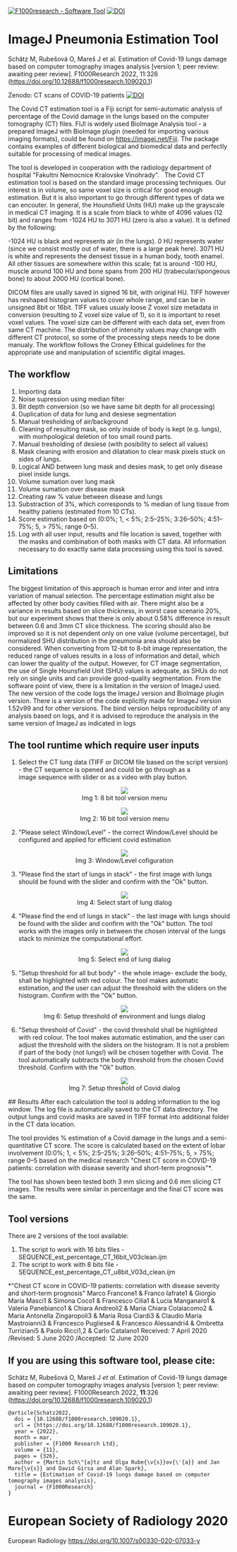 [![F1000research - Software Tool](https://img.shields.io/badge/F1000research-Software_Tool-ed5d1f)](https://doi.org/10.12688/f1000research.109020.1) [![DOI](https://zenodo.org/badge/DOI/10.5281/zenodo.5805990.svg)](https://doi.org/10.5281/zenodo.5805990)

# ImageJ Pneumonia Estimation Tool

Schätz M, Rubešová O, Mareš J et al. Estimation of Covid-19 lungs damage based on computer tomography images analysis [version 1; peer review: awaiting peer review]. F1000Research 2022, 11:326 (https://doi.org/10.12688/f1000research.109020.1)

Zenodo: CT scans of COVID-19 patients [![DOI](https://zenodo.org/badge/DOI/10.5281/zenodo.5805939.svg)](https://doi.org/10.5281/zenodo.5805939)

The Covid CT estimation tool is a Fiji script for semi-automatic analysis of percentage of the Covid damage in the lungs based on the computer tomography (CT) files. 
FIJI is widely used BioImage Analysis tool - a prepared ImageJ with BioImage plugin (needed for importing various imaging formats), could be found on https://imagej.net/Fiji. The package contains examples of different biological and biomedical data and perfectly suitable for processing of medical images.

The tool is developed in cooperation with the radiology department of hospital "Fakultni Nemocnice Kralovske Vinohrady".  
The Covid CT estimation tool is based on the standard image processing techniques. Our interest is in volume, so same voxel size is critical for good enough estimation. But it is also important to go through different types of data we can encouter. In general, the Hounsfield Units (HU) make up the grayscale in medical CT imaging. It is a scale from black to white of 4096 values (12 bit) and ranges from -1024 HU to 3071 HU (zero is also a value). It is defined by the following:

-1024 HU is black and represents air (in the lungs). 0 HU represents water (since we consist mostly out of water, there is a large peak here). 3071 HU is white and represents the densest tissue in a human body, tooth enamel. All other tissues are somewhere within this scale; fat is around -100 HU, muscle around 100 HU and bone spans from 200 HU (trabecular/spongeous bone) to about 2000 HU (cortical bone).

DICOM files are usally saved in signed 16 bit, with original HU. TIFF however has reshaped histogram values to cover whole range, and can be in unsigned 8bit or 16bit. TIFF values usualy loose Z voxel size metadata in conversion (resulting to Z voxel size value of 1), so it is important to reset voxel values. The voxel size can be different with each data set, even from same CT machine. The distribution of intensity values may change with different CT protocol, so some of the processing steps needs to be done manualy. The workflow follows the Croney Ethical guidelines for the appropriate use and manipulation of scientific digital images.

## The workflow
1) Importing data
2) Noise supression using median filter
3) Bit depth conversion (so we have same bit depth for all processing)
4) Duplication of data for lung and desiese segmentation
5) Manual tresholding of air/background
6) Cleaning of resulting mask, so only inside of body is kept (e.g. lungs), with morhpological deletion of too small round parts.
7) Manual tresholding of desiese (with posibility to select all values)
8) Mask cleaning with erosion and dilatation to clear mask pixels stuck on sides of lungs.
9) Logical AND  between lung mask and desies mask, to get only disease pixel inside lungs.
10) Volume sumation over lung mask
11) Volume sumation over disease mask
12) Creating raw % value between disease and lungs
13) Substraction of 3%, which corresponds to % median of lung tissue from healthy patiens (estimated from 10 CTs).
14) Score estimation based on (0:0%; 1, < 5%; 2:5–25%; 3:26–50%; 4:51–75%; 5, > 75%; range 0–5).
15) Log with all user input, results and file location is saved, together with the masks and combination of both masks with CT data. All information necessary to do exactly same data processing using this tool is saved.

## Limitations
The biggest limitation of this approach is human error and inter and intra variation of manual selection. The percentage estimation might also be affected by other body cavities filled with air. There might also be a variance in results based on slice thickness, in worst case scenario 20%, but our experiment shows that there is only about 0.58% difference in result between 0.6 and 3mm CT slice thickness. The scoring should also be improved so it is not dependent only on one value (volume percentage), but normalized SHU distribution in the pneumonia area should also be considered. When converting from 12-bit to 8-bit image representation, the reduced range of values results in a loss of information and detail, which can lower the quality of the output. However, for CT image segmentation, the use of Single Hounsfield Unit (SHU) values is adequate, as SHUs do not rely on single units and can provide good-quality segmentation. From the software point of view, there is a limitation in the version of ImageJ used. The new version of the code logs the ImageJ version and BioImage plugin version. There is a version of the code explicitly made for ImageJ version 1.52v99 and for other versions. The bind version helps reproducibility of any analysis based on logs, and it is advised to reproduce the analysis in the same version of ImageJ as indicated in logs

## The tool runtime which require user inputs
<ol>
<li>Select the CT lung data (TIFF or DICOM file based on the script version) - the CT sequence is opened and could be go through as a image sequence with slider or as a video with play button. 

<p align="center">
   <img src="images/menu_8_bit.PNG"/>  
   <br>Img 1: 8 bit tool version menu</br>
</p>
<p align="center">
   <img src="images/menu_16_bit.PNG"/>  
   <br>Img 2: 16 bit tool version menu</br>
</p>
</li>
<li>"Please select Window/Level" - the correct Window/Level should be configured and applied for efficient covid estimation
<p align="center">
   <img src="images/select_window_level.PNG"/>  
   <br>Img 3: Window/Level cofiguration</br>
</p>
</li>
<li>"Please find the start of lungs in stack" - the first image with lungs should be found with the slider and confirm with the "Ok" button.
<p align="center">
   <img src="images/start_of_lungs.PNG"/>  
   <br>Img 4: Select start of lung dialog</br>
</p>
</li>
<li>"Please find the end of lungs in stack" - the last image with lungs should be found with the slider and confirm with the "Ok" button. The tool works with the images only in between the chosen interval of the lungs stack to minimize the computational effort.
<p align="center">
   <img src="images/end_of_lungs.PNG"/>  
   <br>Img 5: Select end of lung dialog</br>
</p>
</li>
<li>"Setup threshold for all but body" - the whole image- exclude the body, shall be highlighted with red colour. The tool makes automatic estimation, and the user can adjust the threshold with the sliders on the histogram. Confirm with the "Ok" button.
<p align="center">
   <img src="images/all_but_body.PNG"/>  
   <br>Img 6: Setup threshold of environment and lungs dialog</br>
</p>
</li> 
<li>"Setup threshold of Covid" - the covid threshold shall be highlighted with red colour. The tool makes automatic estimation, and the user can adjust the threshold with the sliders on the histogram. It is not a problem if part of the body (not lungs!) will be chosen together with Covid. The tool automatically subtracts the body threshold from the chosen Covid threshold. Confirm with the "Ok" button.
<p align="center">
   <img src="images/threshold_covid.PNG"/>  
   <br>Img 7: Setup threshold of Covid dialog</br>
</p>
</li> 
</ol>
## Results
After each calculation the tool is adding information to the log window. The log file is automatically saved to the CT data directory. The output lungs and covid masks are saved in TIFF format into additional folder in the CT data location.  

The tool provides % estimation of a Covid damage in the lungs and a semi-quantitative CT score. The score is calculated based on the extent of lobar involvement (0:0%; 1, < 5%; 2:5–25%; 3:26–50%; 4:51–75%; 5, > 75%; range 0–5 based on the medical research "Chest CT score in COVID-19 patients: correlation with disease severity
and short-term prognosis"*. 

The tool has shown been tested both 3 mm slicing and 0.6 mm slicing CT images. The results were similar in percentage and the final CT score was the same. 

## Tool versions
There are 2 versions of the tool available: 
1. The script to work with 16 bits files - SEQUENCE_est_percentage_CT_16bit_V03clean.ijm
2. The script to work with 8 bits file - SEQUENCE_est_percentage_CT_u8bit_V03d_clean.ijm

*"Chest CT score in COVID-19 patients: correlation with disease severity
and short-term prognosis"
Marco Francone1 & Franco Iafrate1 & Giorgio Maria Masci1 & Simona Coco1 & Francesco Cilia1 & Lucia Manganaro1 &
Valeria Panebianco1 & Chiara Andreoli2 & Maria Chiara Colaiacomo2 & Maria Antonella Zingaropoli3 &
Maria Rosa Ciardi3 & Claudio Maria Mastroianni3 & Francesco Pugliese4 & Francesco Alessandri4 & Ombretta Turriziani5 &
Paolo Ricci1,2 & Carlo Catalano1
Received: 7 April 2020 /Revised: 5 June 2020 /Accepted: 12 June 2020

## If you are using this software tool, please cite:

Schätz M, Rubešová O, Mareš J *et al*. Estimation of Covid-19 lungs damage based on computer tomography images analysis [version 1; peer review: awaiting peer review]. F1000Research 2022, **11**:326 (https://doi.org/10.12688/f1000research.109020.1)

```
@article{Schatz2022,
  doi = {10.12688/f1000research.109020.1},
  url = {https://doi.org/10.12688/f1000research.109020.1},
  year = {2022},
  month = mar,
  publisher = {F1000 Research Ltd},
  volume = {11},
  pages = {326},
  author = {Martin Sch\"{a}tz and Olga Rube{\v{s}}ov{\'{a}} and Jan Mare{\v{s}} and David Girsa and Alan Spark},
  title = {Estimation of Covid-19 lungs damage based on computer tomography images analysis},
  journal = {F1000Research}
}
```

# European Society of Radiology 2020
European Radiology
https://doi.org/10.1007/s00330-020-07033-y
